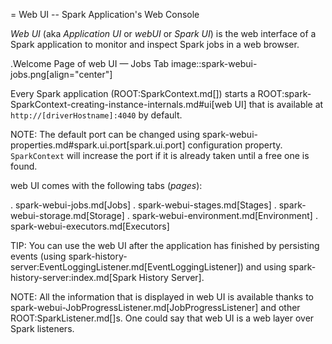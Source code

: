 = Web UI -- Spark Application's Web Console

*Web UI* (aka *Application UI* or *webUI* or *Spark UI*) is the web interface of a Spark application to monitor and inspect Spark jobs in a web browser.

.Welcome Page of web UI &mdash; Jobs Tab
image::spark-webui-jobs.png[align="center"]

Every Spark application (ROOT:SparkContext.md[]) starts a ROOT:spark-SparkContext-creating-instance-internals.md#ui[web UI] that is available at `http://[driverHostname]:4040` by default.

NOTE: The default port can be changed using spark-webui-properties.md#spark.ui.port[spark.ui.port] configuration property. `SparkContext` will increase the port if it is already taken until a free one is found.

web UI comes with the following tabs (_pages_):

. spark-webui-jobs.md[Jobs]
. spark-webui-stages.md[Stages]
. spark-webui-storage.md[Storage]
. spark-webui-environment.md[Environment]
. spark-webui-executors.md[Executors]

TIP: You can use the web UI after the application has finished by persisting events (using spark-history-server:EventLoggingListener.md[EventLoggingListener]) and using spark-history-server:index.md[Spark History Server].

NOTE: All the information that is displayed in web UI is available thanks to spark-webui-JobProgressListener.md[JobProgressListener] and other ROOT:SparkListener.md[]s. One could say that web UI is a web layer over Spark listeners.
